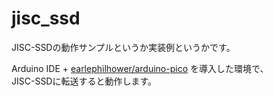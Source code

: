 # jisc_ssd
JISC-SSDの動作サンプルというか実装例というかです。

Arduino IDE + [earlephilhower/arduino-pico](https://github.com/earlephilhower/arduino-pico) を導入した環境で、  
JISC-SSDに転送すると動作します。
